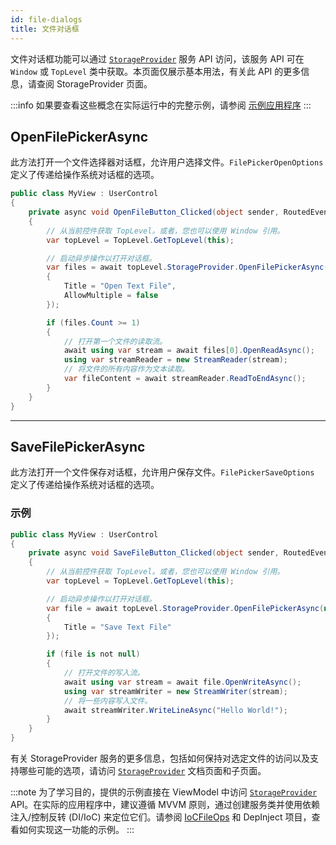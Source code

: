 ```yaml
---
id: file-dialogs
title: 文件对话框
---
```


文件对话框功能可以通过 [`StorageProvider`](../../concepts/services/storage-provider) 服务 API 访问，该服务 API 可在 `Window` 或 `TopLevel` 类中获取。本页面仅展示基本用法，有关此 API 的更多信息，请查阅 StorageProvider 页面。

:::info
如果要查看这些概念在实际运行中的完整示例，请参阅 [示例应用程序](https://github.com/AvaloniaUI/AvaloniaUI.QuickGuides/tree/main/FileOps) 
:::

## OpenFilePickerAsync

此方法打开一个文件选择器对话框，允许用户选择文件。`FilePickerOpenOptions` 定义了传递给操作系统对话框的选项。

```cs
public class MyView : UserControl
{
    private async void OpenFileButton_Clicked(object sender, RoutedEventArgs args)
    {
        // 从当前控件获取 TopLevel。或者，您也可以使用 Window 引用。
        var topLevel = TopLevel.GetTopLevel(this);

        // 启动异步操作以打开对话框。
        var files = await topLevel.StorageProvider.OpenFilePickerAsync(new FilePickerOpenOptions
        {
            Title = "Open Text File",
            AllowMultiple = false
        });

        if (files.Count >= 1)
        {
            // 打开第一个文件的读取流。
            await using var stream = await files[0].OpenReadAsync();
            using var streamReader = new StreamReader(stream);
            // 将文件的所有内容作为文本读取。
            var fileContent = await streamReader.ReadToEndAsync();
        }
    }
}
```

---

## SaveFilePickerAsync

此方法打开一个文件保存对话框，允许用户保存文件。`FilePickerSaveOptions` 定义了传递给操作系统对话框的选项。

### 示例

```cs
public class MyView : UserControl
{
    private async void SaveFileButton_Clicked(object sender, RoutedEventArgs args)
    {
        // 从当前控件获取 TopLevel。或者，您也可以使用 Window 引用。
        var topLevel = TopLevel.GetTopLevel(this);

        // 启动异步操作以打开对话框。
        var file = await topLevel.StorageProvider.OpenFilePickerAsync(new FilePickerSaveOptions
        {
            Title = "Save Text File"
        });

        if (file is not null)
        {
            // 打开文件的写入流。
            await using var stream = await file.OpenWriteAsync();
            using var streamWriter = new StreamWriter(stream);
            // 将一些内容写入文件。
            await streamWriter.WriteLineAsync("Hello World!");
        }
    }
}
```

有关 StorageProvider 服务的更多信息，包括如何保持对选定文件的访问以及支持哪些可能的选项，请访问 [`StorageProvider`](../../concepts/services/storage-provider) 文档页面和子页面。

:::note
为了学习目的，提供的示例直接在 ViewModel 中访问 [`StorageProvider`](../../concepts/services/storage-provider) API。在实际的应用程序中，建议遵循 MVVM 原则，通过创建服务类并使用依赖注入/控制反转 (DI/IoC) 来定位它们。请参阅 [IoCFileOps](https://github.com/AvaloniaUI/AvaloniaUI.QuickGuides/tree/main/IoCFileOps) 和 DepInject 项目，查看如何实现这一功能的示例。
:::





















